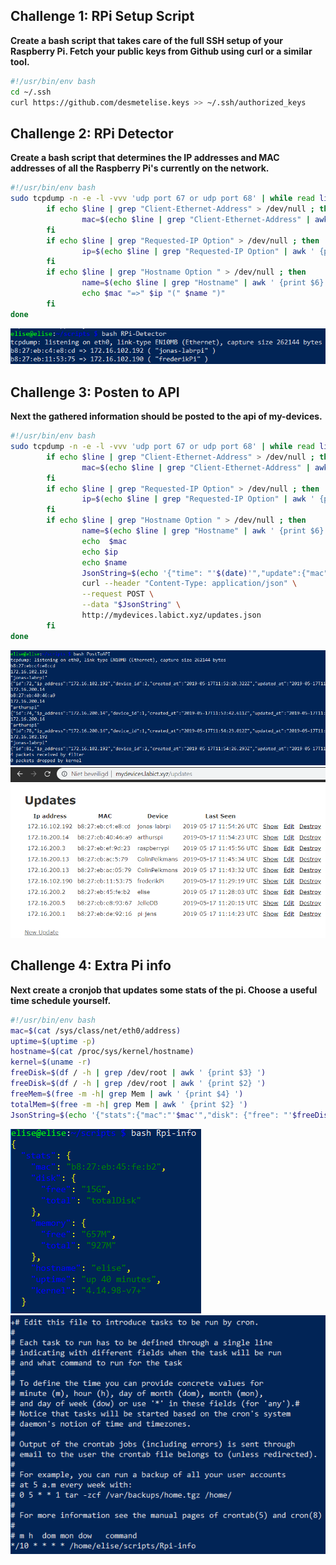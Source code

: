 ## Challenge 1: RPi Setup Script

**Create a bash script that takes care of the full SSH setup of your Raspberry Pi. Fetch your public keys from Github using curl or a similar tool.**

```sh
#!/usr/bin/env bash
cd ~/.ssh
curl https://github.com/desmetelise.keys >> ~/.ssh/authorized_keys
```

## Challenge 2: RPi Detector

**Create a bash script that determines the IP addresses and MAC addresses of all the Raspberry Pi's currently on the network.**
```sh
#!/usr/bin/env bash
sudo tcpdump -n -e -l -vvv 'udp port 67 or udp port 68' | while read line; do
        if echo $line | grep "Client-Ethernet-Address" > /dev/null ; then
                mac=$(echo $line | grep "Client-Ethernet-Address" | awk ' {print $2} ')
        fi
        if echo $line | grep "Requested-IP Option" > /dev/null ; then
                ip=$(echo $line | grep "Requested-IP Option" | awk ' {print $6} ')
        fi
        if echo $line | grep "Hostname Option " > /dev/null ; then
                name=$(echo $line | grep "Hostname" | awk ' {print $6} ')
                echo $mac "=>" $ip "(" $name ")"
        fi
done
```
 ![detector](./img/rpidetector.PNG) 

## Challenge 3: Posten to API

**Next the gathered information should be posted to the api of my-devices.**


```sh
#!/usr/bin/env bash
sudo tcpdump -n -e -l -vvv 'udp port 67 or udp port 68' | while read line; do
        if echo $line | grep "Client-Ethernet-Address" > /dev/null ; then
                mac=$(echo $line | grep "Client-Ethernet-Address" | awk ' {print $2} ')
        fi
        if echo $line | grep "Requested-IP Option" > /dev/null ; then
                ip=$(echo $line | grep "Requested-IP Option" | awk ' {print $6} ')
        fi
        if echo $line | grep "Hostname Option " > /dev/null ; then
                name=$(echo $line | grep "Hostname" | awk ' {print $6} ')
                echo  $mac
                echo $ip
                echo $name
                JsonString=$(echo '{"time": "'$(date)'","update":{"mac":"'$mac'","ip_address":"'$ip'", "name":'$name'}}' | jq .)
                curl --header "Content-Type: application/json" \
                --request POST \
                --data "$JsonString" \
                http://mydevices.labict.xyz/updates.json
        fi
done
```
 ![posttoapi](./img/posttoapi.PNG) 
 ![api](./img/api.PNG) 

 ## Challenge 4: Extra Pi info

**Next create a cronjob that updates some stats of the pi. Choose a useful time schedule yourself.**

```sh
#!/usr/bin/env bash
mac=$(cat /sys/class/net/eth0/address)
uptime=$(uptime -p)
hostname=$(cat /proc/sys/kernel/hostname)
kernel=$(uname -r)
freeDisk=$(df / -h | grep /dev/root | awk ' {print $3} ')
freeDisk=$(df / -h | grep /dev/root | awk ' {print $2} ')
freeMem=$(free -m -h| grep Mem | awk ' {print $4} ')
totalMem=$(free -m -h| grep Mem | awk ' {print $2} ')
JsonString=$(echo '{"stats":{"mac":"'$mac'","disk": {"free": "'$freeDisk'", "total": "'totalDisk'"}, "memory":{"free$echo $JsonString | jq .
```
![info](./img/info.PNG) 
![crontab](./img/crontab.PNG) 